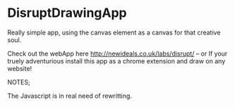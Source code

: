 DisruptDrawingApp
=================


Really simple app, using the canvas element as a canvas for that creative soul. 

Check out the webApp here http://newideals.co.uk/labs/disrupt/ – or If your truely adventurious install this app as a chrome extension and draw on any website!

NOTES;

The Javascript is in real need of rewritting.
